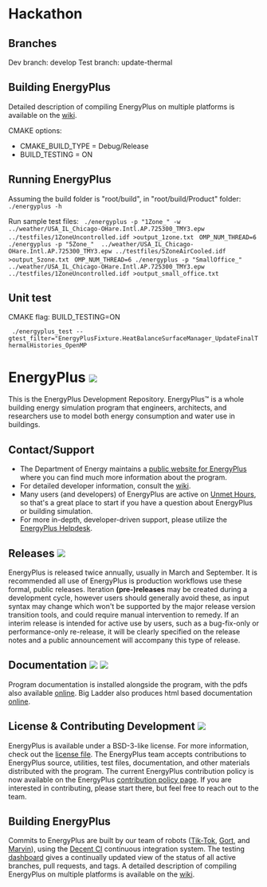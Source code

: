 Hackathon
===================================================================================================
## Branches
Dev branch: develop
Test branch: update-thermal

## Building EnergyPlus
Detailed description of compiling EnergyPlus on multiple platforms is available on the [wiki](https://github.com/NREL/EnergyPlus/wiki/BuildingEnergyPlus).

CMAKE options:
- CMAKE_BUILD_TYPE = Debug/Release
- BUILD_TESTING = ON

## Running EnergyPlus
Assuming the build folder is "root/build", in "root/build/Product" folder:
``` ./energyplus -h```

Run sample test files:
``` ./energyplus -p "1Zone_" -w  ../weather/USA_IL_Chicago-OHare.Intl.AP.725300_TMY3.epw ../testfiles/1ZoneUncontrolled.idf >output_1zone.txt```
``` OMP_NUM_THREAD=6 ./energyplus -p "5Zone_"  ../weather/USA_IL_Chicago-OHare.Intl.AP.725300_TMY3.epw ../testfiles/5ZoneAirCooled.idf >output_5zone.txt```
``` OMP_NUM_THREAD=6 ./energyplus -p "SmallOffice_"  ../weather/USA_IL_Chicago-OHare.Intl.AP.725300_TMY3.epw ../testfiles/1ZoneUncontrolled.idf >output_small_office.txt```

## Unit test

CMAKE flag: BUILD_TESTING=ON

``` ./energyplus_test --gtest_filter="EnergyPlusFixture.HeatBalanceSurfaceManager_UpdateFinalThermalHistories_OpenMP```


EnergyPlus [![](https://img.shields.io/github/downloads/nrel/energyplus/total.svg?colorB=FF7300)]()
===================================================================================================

This is the EnergyPlus Development Repository.  EnergyPlus™ is a whole building energy simulation program that engineers, architects, and researchers use to model both energy consumption and water use in buildings.

## Contact/Support

 - The Department of Energy maintains a [public website for EnergyPlus](https://energyplus.net) where you can find much more information about the program.
 - For detailed developer information, consult the [wiki](https://github.com/nrel/EnergyPlusTeam/wiki).
 - Many users (and developers) of EnergyPlus are active on [Unmet Hours](https://unmethours.com/), so that's a great place to start if you have a question about EnergyPlus or building simulation.
 - For more in-depth, developer-driven support, please utilize the [EnergyPlus Helpdesk](http://energyplus.helpserve.com/).

## Releases [![](https://img.shields.io/github/release/NREL/energyplus.svg?colorB=FF7300)](https://github.com/NREL/EnergyPlus/releases/latest)

EnergyPlus is released twice annually, usually in March and September.
It is recommended all use of EnergyPlus is production workflows use these formal, public releases.
Iteration **(pre-)releases** may be created during a development cycle, however users should generally avoid these, as input syntax may change which won't be supported by the major release version transition tools, and could require manual intervention to remedy.
If an interim release is intended for active use by users, such as a bug-fix-only or performance-only re-release, it will be clearly specified on the release notes and a public announcement will accompany this type of release.

## Documentation [![](https://img.shields.io/badge/docs-pdf-FF7300.svg)](https://energyplus.net/documentation) [![](https://img.shields.io/badge/docs-html-FF7300.svg)](http://bigladdersoftware.com/epx/docs/)

Program documentation is installed alongside the program, with the pdfs also available [online](https://energyplus.net/documentation).
Big Ladder also produces html based documentation [online](http://bigladdersoftware.com/epx/docs/).

## License & Contributing Development [![](https://img.shields.io/badge/license-BSD--3--like-FF7300.svg)](https://github.com/NREL/EnergyPlus/blob/develop/LICENSE.txt)

EnergyPlus is available under a BSD-3-like license.
For more information, check out the [license file](https://github.com/NREL/EnergyPlus/blob/develop/LICENSE.txt).
The EnergyPlus team accepts contributions to EnergyPlus source, utilities, test files, documentation, and other materials distributed with the program.
The current EnergyPlus contribution policy is now available on the EnergyPlus [contribution policy page](https://www.energyplus.net/contributing).
If you are interested in contributing, please start there, but feel free to reach out to the team.

## Building EnergyPlus

Commits to EnergyPlus are built by our team of robots ([Tik-Tok](https://github.com/nrel-bot), [Gort](https://github.com/nrel-bot-2), and [Marvin](https://github.com/nrel-bot-3)), using the [Decent CI](https://github.com/lefticus/decent_ci) continuous integration system.
The testing [dashboard](http://nrel.github.io/EnergyPlusBuildResults/) gives a continually updated view of the status of all active branches, pull requests, and tags.
A detailed description of compiling EnergyPlus on multiple platforms is available on the [wiki](https://github.com/NREL/EnergyPlus/wiki/BuildingEnergyPlus).
